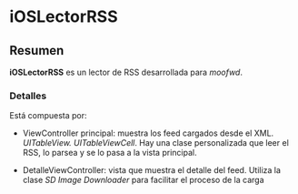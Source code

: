 # iOSLectorRSS
## Resumen
**iOSLectorRSS** es un lector de RSS desarrollada para *moofwd*.

### Detalles

Está compuesta por:

* ViewController principal: muestra los feed cargados desde el XML. *UITableView. UITableViewCell*. Hay una clase personalizada que leer el RSS, lo parsea y se lo pasa a la vista principal.

* DetalleViewController: vista que muestra el detalle del feed. Utiliza la clase *SD Image Downloader* para facilitar el proceso de la carga